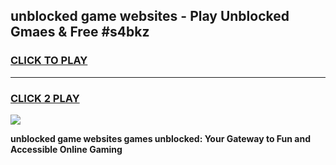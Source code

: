 
## unblocked game websites - Play Unblocked Gmaes & Free #s4bkz
<h3>
<a href="https://premium.freeplayer.one?title=unblocked_game_websites&ref=03M">CLICK TO PLAY</a></h3>
<hr>

<h3>
<a href="https://premium.freeplayer.one?title=unblocked_game_websites&ref=03M">CLICK 2 PLAY</a>
  
</h3>

<a href="https://premium.freeplayer.one?title=unblocked_game_websites&ref=03M"><img src="https://clearcache.store/games.png"></a>


**unblocked game websites games unblocked: Your Gateway to Fun and Accessible Online Gaming**
